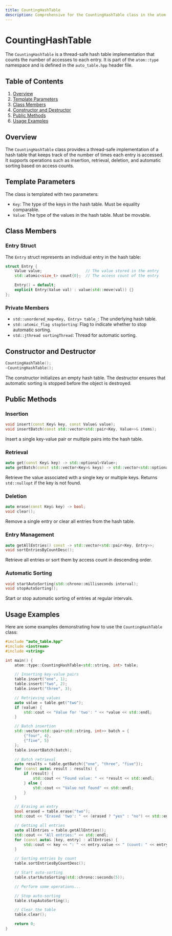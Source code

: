 ```yaml
---
title: CountingHashTable
description: Comprehensive for the CountingHashTable class in the atom::type namespace, including template parameters, class members, constructors, public methods, and usage examples for a thread-safe hash table with access counting.
---
```


# CountingHashTable

The `CountingHashTable` is a thread-safe hash table implementation that counts the number of accesses to each entry. It is part of the `atom::type` namespace and is defined in the `auto_table.hpp` header file.

## Table of Contents

1. [Overview](#overview)
2. [Template Parameters](#template-parameters)
3. [Class Members](#class-members)
4. [Constructor and Destructor](#constructor-and-destructor)
5. [Public Methods](#public-methods)
6. [Usage Examples](#usage-examples)

## Overview

The `CountingHashTable` class provides a thread-safe implementation of a hash table that keeps track of the number of times each entry is accessed. It supports operations such as insertion, retrieval, deletion, and automatic sorting based on access counts.

## Template Parameters

The class is templated with two parameters:

- `Key`: The type of the keys in the hash table. Must be equality comparable.
- `Value`: The type of the values in the hash table. Must be movable.

## Class Members

### Entry Struct

The `Entry` struct represents an individual entry in the hash table:

```cpp
struct Entry {
    Value value;                   // The value stored in the entry
    std::atomic<size_t> count{0};  // The access count of the entry

    Entry() = default;
    explicit Entry(Value val) : value(std::move(val)) {}
};
```

### Private Members

- `std::unordered_map<Key, Entry> table_`: The underlying hash table.
- `std::atomic_flag stopSorting`: Flag to indicate whether to stop automatic sorting.
- `std::jthread sortingThread`: Thread for automatic sorting.

## Constructor and Destructor

```cpp
CountingHashTable();
~CountingHashTable();
```

The constructor initializes an empty hash table. The destructor ensures that automatic sorting is stopped before the object is destroyed.

## Public Methods

### Insertion

```cpp
void insert(const Key& key, const Value& value);
void insertBatch(const std::vector<std::pair<Key, Value>>& items);
```

Insert a single key-value pair or multiple pairs into the hash table.

### Retrieval

```cpp
auto get(const Key& key) -> std::optional<Value>;
auto getBatch(const std::vector<Key>& keys) -> std::vector<std::optional<Value>>;
```

Retrieve the value associated with a single key or multiple keys. Returns `std::nullopt` if the key is not found.

### Deletion

```cpp
auto erase(const Key& key) -> bool;
void clear();
```

Remove a single entry or clear all entries from the hash table.

### Entry Management

```cpp
auto getAllEntries() const -> std::vector<std::pair<Key, Entry>>;
void sortEntriesByCountDesc();
```

Retrieve all entries or sort them by access count in descending order.

### Automatic Sorting

```cpp
void startAutoSorting(std::chrono::milliseconds interval);
void stopAutoSorting();
```

Start or stop automatic sorting of entries at regular intervals.

## Usage Examples

Here are some examples demonstrating how to use the `CountingHashTable` class:

```cpp
#include "auto_table.hpp"
#include <iostream>
#include <string>

int main() {
    atom::type::CountingHashTable<std::string, int> table;

    // Inserting key-value pairs
    table.insert("one", 1);
    table.insert("two", 2);
    table.insert("three", 3);

    // Retrieving values
    auto value = table.get("two");
    if (value) {
        std::cout << "Value for 'two': " << *value << std::endl;
    }

    // Batch insertion
    std::vector<std::pair<std::string, int>> batch = {
        {"four", 4},
        {"five", 5}
    };
    table.insertBatch(batch);

    // Batch retrieval
    auto results = table.getBatch({"one", "three", "five"});
    for (const auto& result : results) {
        if (result) {
            std::cout << "Found value: " << *result << std::endl;
        } else {
            std::cout << "Value not found" << std::endl;
        }
    }

    // Erasing an entry
    bool erased = table.erase("two");
    std::cout << "Erased 'two': " << (erased ? "yes" : "no") << std::endl;

    // Getting all entries
    auto allEntries = table.getAllEntries();
    std::cout << "All entries:" << std::endl;
    for (const auto& [key, entry] : allEntries) {
        std::cout << key << ": " << entry.value << " (count: " << entry.count.load() << ")" << std::endl;
    }

    // Sorting entries by count
    table.sortEntriesByCountDesc();

    // Start auto-sorting
    table.startAutoSorting(std::chrono::seconds(5));

    // Perform some operations...

    // Stop auto-sorting
    table.stopAutoSorting();

    // Clear the table
    table.clear();

    return 0;
}
```
